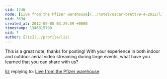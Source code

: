 ```yaml
---
cid: 1246
node: [Live from the Pfizer warehouse](../notes/oscar-brett/9-4-2012/live-pfizer-warehouse)
nid: 3634
created_at: 2012-09-05 03:29:59 +0000
timestamp: 1346815799
uid: 7
author: [liz](../profile/liz)
---
```


This is a great note, thanks for posting! With your experience in both indoor and outdoor aerial video streaming during large events, what have you learned that you can share with us?

[liz](../profile/liz) replying to: [Live from the Pfizer warehouse](../notes/oscar-brett/9-4-2012/live-pfizer-warehouse)

